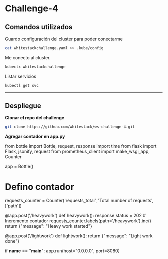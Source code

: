 # Challenge-4

## Comandos utilizados

Guardo configuración del cluster para poder conectarme

```bash
cat whitestackchallenge.yaml >> .kube/config
```

Me conecto al cluster.

```bash
kubectx whitestackchallenge
```

Listar servicios

```bash
kubectl get svc
```
------------------

## Despliegue

**Clonar el repo del challenge**

```bash
git clone https://github.com/whitestack/ws-challenge-4.git
```

**Agregar contador en app.py** 

from bottle import Bottle, request, response
import time
from flask import Flask, jsonify, request
from prometheus_client import make_wsgi_app, Counter

app = Bottle()

# Defino contador
requests_counter = Counter('requests_total', 'Total number of requests', ['path'])

@app.post('/heavywork')
def heavywork():
    response.status = 202
    # Incremento contador
    requests_counter.labels(path='/heavywork').inc()
    return {"message": "Heavy work started"}


@app.post('/lightwork')
def lightwork():
    return {"message": "Light work done"}


if __name__ == "__main__":
    app.run(host="0.0.0.0", port=8080)